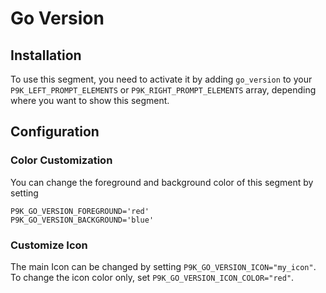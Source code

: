 # Go Version

## Installation

To use this segment, you need to activate it by adding `go_version` to your
`P9K_LEFT_PROMPT_ELEMENTS` or `P9K_RIGHT_PROMPT_ELEMENTS` array, depending
where you want to show this segment.

## Configuration

### Color Customization

You can change the foreground and background color of this segment by setting
```
P9K_GO_VERSION_FOREGROUND='red'
P9K_GO_VERSION_BACKGROUND='blue'
```

### Customize Icon

The main Icon can be changed by setting `P9K_GO_VERSION_ICON="my_icon"`. To change the
icon color only, set `P9K_GO_VERSION_ICON_COLOR="red"`.